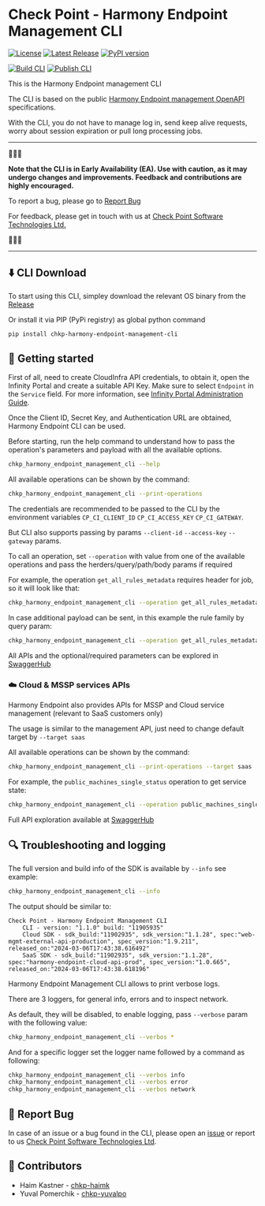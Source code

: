 # Check Point - Harmony Endpoint Management CLI

[![License](https://img.shields.io/github/license/CheckPointSW/harmony-endpoint-management-cli.svg?style=plastic)](https://github.com/CheckPointSW/harmony-endpoint-management-cli/blob/release/LICENSE) [![Latest Release](https://img.shields.io/github/v/release/CheckPointSW/harmony-endpoint-management-cli?style=plastic)](https://github.com/CheckPointSW/harmony-endpoint-management-cli/releases) [![PyPI version](https://img.shields.io/pypi/v/chkp-harmony-endpoint-management-cli.svg?style=plastic)](https://pypi.org/project/chkp-harmony-endpoint-management-cli/)


<!-- 
Coming soon :)

[![GitHub stars](https://img.shields.io/github/stars/CheckPointSW/harmony-endpoint-management-cli.svg?style=social&label=Star)](https://github.com/CheckPointSW/harmony-endpoint-management-cli/stargazers) -->

[![Build CLI](https://github.com/CheckPointSW/harmony-endpoint-management-cli/actions/workflows/build.yml/badge.svg)](https://github.com/CheckPointSW/harmony-endpoint-management-cli/actions/workflows/build.yml) [![Publish CLI](https://github.com/CheckPointSW/harmony-endpoint-management-cli/actions/workflows/release.yml/badge.svg)](https://github.com/CheckPointSW/harmony-endpoint-management-cli/actions/workflows/release.yml)

This is the Harmony Endpoint management CLI

The CLI is based on the public [Harmony Endpoint management OpenAPI](https://app.swaggerhub.com/apis/Check-Point/web-mgmt-external-api-production) specifications.

With the CLI, you do not have to manage log in, send keep alive requests, worry about session expiration or pull long processing jobs.

---
🚧🚧🚧

**Note that the CLI is in Early Availability (EA). Use with caution, as it may undergo changes and improvements. Feedback and contributions are highly encouraged.**

To report a bug, please go to [Report Bug](#-report-bug)

For feedback, please get in touch with us at [Check Point Software Technologies Ltd.](mailto:harmony-endpoint-external-api@checkpoint.com)

🚧🚧🚧

---

## ⬇️ CLI Download

To start using this CLI, simpley download the relevant OS binary from the [Release](https://github.com/CheckPointSW/harmony-endpoint-management-cli/releases/latest)

Or install it via PIP (PyPi registry) as global python command
```bash 
pip install chkp-harmony-endpoint-management-cli
```

## 🚀 Getting started

First of all, need to create CloudInfra API credentials, to obtain it, open the Infinity Portal and create a suitable API Key. Make sure to select `Endpoint` in the `Service` field. For more information, see [Infinity Portal Administration Guide](https://sc1.checkpoint.com/documents/Infinity_Portal/WebAdminGuides/EN/Infinity-Portal-Admin-Guide/Content/Topics-Infinity-Portal/API-Keys.htm?tocpath=Global%20Settings%7C_____7#API_Keys).

Once the Client ID, Secret Key, and Authentication URL are obtained, Harmony Endpoint CLI can be used.

Before starting, run the help command to understand how to pass the operation's parameters and payload with all the available options.
```bash
chkp_harmony_endpoint_management_cli --help
```

All available operations can be shown by the command:
```bash
chkp_harmony_endpoint_management_cli --print-operations
```

The credentials are recommended to be passed to the CLI by the environment variables `CP_CI_CLIENT_ID` `CP_CI_ACCESS_KEY` `CP_CI_GATEWAY`.

But CLI also supports passing by params `--client-id` `--access-key` `--gateway` params.

To call an operation, set `--operation` with value from one of the available operations and pass the herders/query/path/body params if required

For example, the operation `get_all_rules_metadata` requires header for job, so it will look like that:
```bash
chkp_harmony_endpoint_management_cli --operation get_all_rules_metadata --header-params "{ \"x-mgmt-run-as-job\": \"off\"}"
```

In case additional payload can be sent, in this example the rule family by query param: 
```bash
chkp_harmony_endpoint_management_cli --operation get_all_rules_metadata --query-params "{\"ruleFamily\" : \"Threat Prevention\"}" --header-params "{ \"x-mgmt-run-as-job\": \"off\"}"
```

All APIs and the optional/required parameters can be explored in [SwaggerHub](https://app.swaggerhub.com/apis/Check-Point/web-mgmt-external-api-production)

### ☁️ Cloud & MSSP services APIs

Harmony Endpoint also provides APIs for MSSP and Cloud service management (relevant to SaaS customers only)


The usage is similar to the management API, just need to change default target by `--target saas`

All available operations can be shown by the command:
```bash
chkp_harmony_endpoint_management_cli --print-operations --target saas
```

For example, the `public_machines_single_status` operation to get service state:
```bash
chkp_harmony_endpoint_management_cli --operation public_machines_single_status --target saas
```

Full API exploration available at [SwaggerHub](https://app.swaggerhub.com/apis/Check-Point/harmony-endpoint-cloud-api-prod)

## 🔍 Troubleshooting and logging

The full version and build info of the SDK is available by `--info` see example:
```bash
chkp_harmony_endpoint_management_cli --info
```
The output should be similar to:
```text
Check Point - Harmony Endpoint Management CLI
    CLI - version: "1.1.0" build: "11905935"
    Cloud SDK - sdk_build:"11902935", sdk_version:"1.1.28", spec:"web-mgmt-external-api-production", spec_version:"1.9.211", released_on:"2024-03-06T17:43:38.616492"
    SaaS SDK - sdk_build:"11902935", sdk_version:"1.1.28", spec:"harmony-endpoint-cloud-api-prod", spec_version:"1.0.665", released_on:"2024-03-06T17:43:38.618196"
```

Harmony Endpoint Management CLI allows to print verbose logs.

There are 3 loggers, for general info, errors and to inspect network.

As default, they will be disabled, to enable logging, pass `--verbose` param with the following value:
```bash
chkp_harmony_endpoint_management_cli --verbos *
```

And for a specific logger set the logger name followed by a command as following:
```bash
chkp_harmony_endpoint_management_cli --verbos info
chkp_harmony_endpoint_management_cli --verbos error
chkp_harmony_endpoint_management_cli --verbos network
```

## 🐞 Report Bug

In case of an issue or a bug found in the CLI, please open an [issue](https://github.com/CheckPointSW/harmony-endpoint-management-cli/issues) or report to us [Check Point Software Technologies Ltd](mailto:harmony-endpoint-external-api@checkpoint.com).

## 🤝 Contributors
- Haim Kastner - [chkp-haimk](https://github.com/chkp-haimk)
- Yuval Pomerchik - [chkp-yuvalpo](https://github.com/chkp-yuvalpo)
